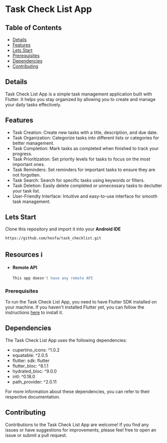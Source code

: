 # Task Check List App
## Table of Contents
- [Details](#details)
- [Features](#features)
- [Lets Start](#lets-start)
- [Prerequisites](#prerequisites)
- [Dependencies](#dependencies)
- [Contributing](#contributing)
  
## Details 
Task Check List App is a simple task management application built with Flutter. It helps you stay organized by allowing you to create and manage your daily tasks effectively.



## Features 

- Task Creation: Create new tasks with a title, description, and due date.
- Task Organization: Categorize tasks into different lists or categories for better management.
- Task Completion: Mark tasks as completed when finished to track your progress.
- Task Prioritization: Set priority levels for tasks to focus on the most important ones.
- Task Reminders: Set reminders for important tasks to ensure they are not forgotten.
- Task Search: Search for specific tasks using keywords or filters.
- Task Deletion: Easily delete completed or unnecessary tasks to declutter your task list.
- User-Friendly Interface: Intuitive and easy-to-use interface for smooth task management.

## Lets Start 

Clone this repository and import it into your **Android IDE**
```bash
https://github.com/hexfa/task_checklist.git
```
## Resources ℹ️

- #### Remote API
  ```bash
  This app doesn't have any remote API
  ```

### Prerequisites

To run the Task Check List App, you need to have Flutter SDK installed on your machine. If you haven't installed Flutter yet, you can follow the instructions [here](https://flutter.dev/docs/get-started/install) to install it.


## Dependencies

The Task Check List App uses the following dependencies:

- cupertino_icons: ^1.0.2
- equatable: ^2.0.5
- flutter: sdk: flutter
- flutter_bloc: ^8.1.1
- hydrated_bloc: ^9.0.0
- intl: ^0.18.0
- path_provider: ^2.0.11

For more information about these dependencies, you can refer to their respective documentation.

## Contributing

Contributions to the Task Check List App are welcome! If you find any issues or have suggestions for improvements, please feel free to open an issue or submit a pull request.
